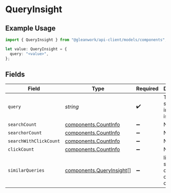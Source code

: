 # QueryInsight

## Example Usage

```typescript
import { QueryInsight } from "@gleanwork/api-client/models/components";

let value: QueryInsight = {
  query: "<value>",
};
```

## Fields

| Field                                                                | Type                                                                 | Required                                                             | Description                                                          |
| -------------------------------------------------------------------- | -------------------------------------------------------------------- | -------------------------------------------------------------------- | -------------------------------------------------------------------- |
| `query`                                                              | *string*                                                             | :heavy_check_mark:                                                   | The query string the information is about.                           |
| `searchCount`                                                        | [components.CountInfo](../../models/components/countinfo.md)         | :heavy_minus_sign:                                                   | N/A                                                                  |
| `searchorCount`                                                      | [components.CountInfo](../../models/components/countinfo.md)         | :heavy_minus_sign:                                                   | N/A                                                                  |
| `searchWithClickCount`                                               | [components.CountInfo](../../models/components/countinfo.md)         | :heavy_minus_sign:                                                   | N/A                                                                  |
| `clickCount`                                                         | [components.CountInfo](../../models/components/countinfo.md)         | :heavy_minus_sign:                                                   | N/A                                                                  |
| `similarQueries`                                                     | [components.QueryInsight](../../models/components/queryinsight.md)[] | :heavy_minus_sign:                                                   | list of similar queries to current one.                              |